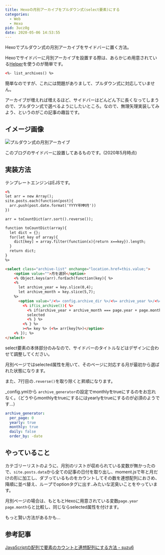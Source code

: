 ```yaml
---
title: Hexoの月別アーカイブをプルダウン式(select要素)にする
categories:
  - Web
  - Hexo
pid: 3ucz8g
date: 2020-05-06 14:53:55
---
```


Hexoでプルダウン式の月別アーカイブをサイドバーに置く方法。

Hexoでサイドバーに月別アーカイブを設置する際は、あらかじめ用意されている[Helper](https://hexo.io/docs/helpers)を使うのが簡単です。

```html
<%- list_archives() %>
```

簡単なのですが、これには問題がありまして、プルダウン式に対応していません。

アーカイブが増えれば増えるほど、サイドバーはどんどん下に長くなってしまうので、プルダウン式で選べるようにしたいところ。なので、無理矢理実装してみよう、というのがこの記事の趣旨です。


## イメージ画像

![プルダウン式の月別アーカイブ](1.png)

このブログのサイドバーに設置してあるものです。(2020年5月時点)


## 実装方法

テンプレートエンジンはEJSです。

```html
<%
let arr = new Array();
site.posts.each(function(post){
  arr.push(post.date.format('YYYY年MM月'))
})

arr = toCountDict(arr.sort().reverse());

function toCountDict(array){
  let dict = {};
  for(let key of array){
    dict[key] = array.filter(function(x){return x==key}).length;
  }
  return dict;
}
%>

<select class="archive-list" onchange="location.href=this.value;">
    <option value="">月を選択</option>
    <% Object.keys(arr).forEach(function(key){ %>
    <%
      let archive_year = key.slice(0,4);
      let archive_month = key.slice(5,7);
    %>
      <option value="/<%= config.archive_dir %>/<%= archive_year %>/<%= archive_month %>/"
        <% if(is_archive()){ %>
          <% if(archive_year + archive_month === page.year + page.month.toString().padStart(2, '0')){ %>
          selected
          <% } %>
        <% } %>
        ><%= key %> (<%= arr[key]%>)</option>
    <% }); %>
</select>
```

select要素の本体部分のみなので、サイドバーのタイトルなどはデザインに合わせて調整してください。

月別ページではselected属性を用いて、そのページに対応する月が最初から選ばれた状態になります。

また、7行目の`.reverse()`を取り除くと昇順になります。

\_config.ymlから `archive_generator`の設定でmonthlyをtrueにするのをお忘れなく。（どうやらmonthlyをtrueにするにはyearlyをtrueにするのが必須のようです...）

```yml
archive_generator:
  per_page: 0
  yearly: true
  monthly: true
  daily: false
  order_by: -date
```


## やっていること

カテゴリーリストのように、月別のリストが収められている変数が無かったので、`site.posts.data`から全ての記事の日付を取り出し、moment.jsで年と月だけの形に加工し、ダブっているものをカウントしてその数を連想配列におさめ、降順に並べ替え、ループでoptionタグに出す..みたいな泥臭いことをやっています。

月別ページの場合は、もともとHexoに用意されている変数`page.year` `page.month`らと比較し、同じならselected属性を付けます。

もっと賢い方法があるかも...

## 参考記事

<a href="https://www.suzu6.net/posts/96-js-count-element/" class="card-link">JavaScriptの配列で要素のカウントと連想配列にする方法 - suzu6</a>
